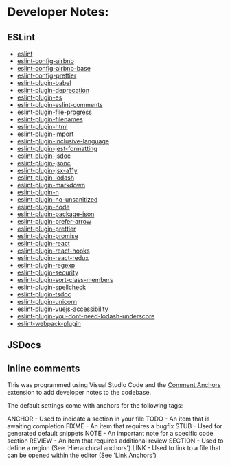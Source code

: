 # Developer Notes:

## ESLint

- [eslint](https://www.npmjs.com/package/eslint)
- [eslint-config-airbnb](https://www.npmjs.com/package/eslint-plugin-airbnb)
- [eslint-config-airbnb-base](https://www.npmjs.com/package/eslint-plugin-airbnb-base)
- [eslint-config-prettier](https://www.npmjs.com/package/eslint-plugin-prettier)
- [eslint-plugin-babel](https://www.npmjs.com/package/eslint-plugin-babel)
- [eslint-plugin-deprecation](https://www.npmjs.com/package/eslint-plugin-deprecation)
- [eslint-plugin-es](https://www.npmjs.com/package/eslint-plugin-es)
- [eslint-plugin-eslint-comments](https://www.npmjs.com/package/eslint-plugin-eslint-comments)
- [eslint-plugin-file-progress](https://www.npmjs.com/package/eslint-plugin-progress)
- [eslint-plugin-filenames](https://www.npmjs.com/package/eslint-plugin-filenames)
- [eslint-plugin-html](https://www.npmjs.com/package/eslint-plugin-html)
- [eslint-plugin-import](https://www.npmjs.com/package/eslint-plugin-import)
- [eslint-plugin-inclusive-language](https://www.npmjs.com/package/eslint-plugin-inclusive-language)
- [eslint-plugin-jest-formatting](https://www.npmjs.com/package/eslint-plugin-formatting)
- [eslint-plugin-jsdoc](https://www.npmjs.com/package/eslint-plugin-jsdoc)
- [eslint-plugin-jsonc](https://www.npmjs.com/package/eslint-plugin-jsonc)
- [eslint-plugin-jsx-a11y](https://www.npmjs.com/package/eslint-plugin-jsx-a11y)
- [eslint-plugin-lodash](https://www.npmjs.com/package/eslint-plugin-lodash)
- [eslint-plugin-markdown](https://www.npmjs.com/package/eslint-plugin-markdown)
- [eslint-plugin-n](https://www.npmjs.com/package/eslint-plugin-n)
- [eslint-plugin-no-unsanitized](https://www.npmjs.com/package/eslint-plugin-no-unsanitized)
- [eslint-plugin-node](https://www.npmjs.com/package/eslint-plugin-node)
- [eslint-plugin-package-json](https://www.npmjs.com/package/eslint-plugin-package-json)
- [eslint-plugin-prefer-arrow](https://www.npmjs.com/package/eslint-plugin-prefer-arrow)
- [eslint-plugin-prettier](https://www.npmjs.com/package/eslint-plugin-prettier)
- [eslint-plugin-promise](https://www.npmjs.com/package/eslint-plugin-promise)
- [eslint-plugin-react](https://www.npmjs.com/package/eslint-plugin-react)
- [eslint-plugin-react-hooks](https://www.npmjs.com/package/eslint-plugin-react-hooks)
- [eslint-plugin-react-redux](https://www.npmjs.com/package/eslint-plugin-react-redux)
- [eslint-plugin-regexp](https://www.npmjs.com/package/eslint-plugin-regexp)
- [eslint-plugin-security](https://www.npmjs.com/package/eslint-plugin-security)
- [eslint-plugin-sort-class-members](https://www.npmjs.com/package/eslint-plugin-sort-class-members)
- [eslint-plugin-spellcheck](https://www.npmjs.com/package/eslint-plugin-spellcheck)
- [eslint-plugin-tsdoc](https://www.npmjs.com/package/eslint-plugin-tsdoc)
- [eslint-plugin-unicorn](https://www.npmjs.com/package/eslint-plugin-unicorn)
- [eslint-plugin-vuejs-accessibility](https://www.npmjs.com/package/eslint-plugin-vuejs-accessibility)
- [eslint-plugin-you-dont-need-lodash-underscore](https://www.npmjs.com/package/eslint-plugin-you-dont-need-lodash-underscore)
- [eslint-webpack-plugin](https://www.npmjs.com/package/eslint-webpack-plugin)


## JSDocs

## Inline comments

This was programmed using Visual Studio Code and the [Comment Anchors](https://marketplace.visualstudio.com/items?itemName=ExodiusStudios.comment-anchors) extension to add developer notes to the codebase.

The default settings come with anchors for the following tags:

ANCHOR - Used to indicate a section in your file
TODO - An item that is awaiting completion
FIXME - An item that requires a bugfix
STUB - Used for generated default snippets
NOTE - An important note for a specific code section
REVIEW - An item that requires additional review
SECTION - Used to define a region (See 'Hierarchical anchors')
LINK - Used to link to a file that can be opened within the editor (See 'Link Anchors')
